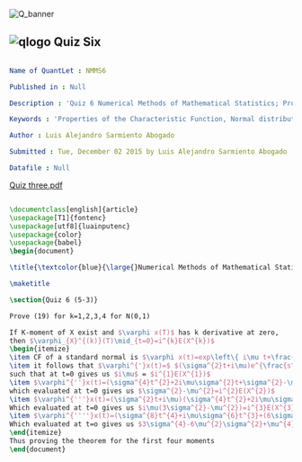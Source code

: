 ![Q_banner](https://github.com/QuantLet/Styleguide-and-Validation-procedure/blob/master/pictures/banner.png)

## ![qlogo](https://github.com/QuantLet/Styleguide-and-Validation-procedure/blob/master/pictures/qloqo.png) **Quiz Six**

```yaml

Name of QuantLet : NMMS6

Published in : Null

Description : 'Quiz 6 Numerical Methods of Mathematical Statistics; Prove Equation 19 for the first four moments' 

Keywords : 'Properties of the Characteristic Function, Normal distribution, Moments, histogram'

Author : Luis Alejandro Sarmiento Abogado

Submitted : Tue, December 02 2015 by Luis Alejandro Sarmiento Abogado

Datafile : Null

```
[Quiz three.pdf](https://github.com/saabogal/NMS567337-Q1/files/49018/Quiz.six.pdf)

```tex

\documentclass[english]{article}
\usepackage[T1]{fontenc}
\usepackage[utf8]{luainputenc}
\usepackage{color}
\usepackage{babel}
\begin{document}

\title{\textcolor{blue}{\large{}Numerical Methods of Mathematical Statistics}}

\maketitle

\section{Quiz 6 (5-3)}

Prove (19) for k=1,2,3,4 for N(0,1)

If K-moment of X exist and $\varphi x(T)$ has k derivative at zero,
then $\varphi_{X}^{(k)}(T)\mid_{t=0}=i^{k}E(X^{k})$
\begin{itemize}
\item CF of a standard normal is $\varphi x(t)=exp\left\{ i\mu t+\frac{1}{2}\sigma^{2}t^{2}\right\} $ 
\item it follows that $\varphi^{'}x(t)=$ $(\sigma^{2}t+i\mu)e^{\frac{s^{2}t^{2}+2i\mu t}{2}}$
such that at t=0 gives us $i\mu$ = $i^{1}E(X^{1})$ 
\item $\varphi^{''}x(t)=(\sigma^{4}t^{2}+2i\mu\sigma^{2}t+\sigma^{2}-\mu^{2})e^{\frac{s^{2}t^{2}+2i\mu t}{2}}$
which evaluated at t=0 gives us $\sigma^{2}-\mu^{2}=i^{2}E(X^{2})$ 
\item $\varphi^{'''}x(t)=(\sigma^{2}t+i\mu)(\sigma^{4}t^{2}+2i\mu\sigma^{2}t+3\sigma^{2}-\mu^{2})e^{\frac{s^{2}t^{2}+2i\mu t}{2}}$
Which evaluated at t=0 gives us $i\mu(3\sigma^{2}-\mu^{2})=i^{3}E(X^{3})$
\item $\varphi^{''''}x(t)=(\sigma^{8}t^{4}+i\mu\sigma^{6}t^{3}+(6\sigma^{6}-6\mu^{2}\sigma^{4})t^{2}+(12i\mu\sigma^{4}t+4i\mu^{3}\sigma^{2})t+3\sigma^{4}-6\mu^{2}\sigma^{2}+\mu^{4})e^{\frac{s^{2}t^{2}+2i\mu t}{2}}$
Which evaluated at t=o gives us $3\sigma^{4}-6\mu^{2}\sigma^{2}+\mu^{4}=i^{4}E(X^{4})$
\end{itemize}
Thus proving the theorem for the first four moments 
\end{document}

```

